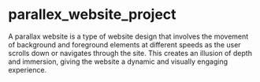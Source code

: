 # parallex_website_project
A parallax website is a type of website design that involves the movement of background and foreground elements at different speeds as the user scrolls down or navigates through the site. This creates an illusion of depth and immersion, giving the website a dynamic and visually engaging experience.
